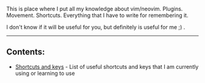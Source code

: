 This is place where I put all my knowledge about vim/neovim. Plugins. Movement. Shortcuts.
Everything that I have to write for remembering it.

I don't know if it will be useful for you, but definitely is useful for me ;) .

-----------
## Contents:
* [Shortcuts and keys](shortcuts.md) - List of useful shortcuts and keys that I am currently using or learning to use